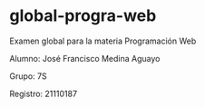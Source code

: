 # global-progra-web

Examen global para la materia Programación Web

Alumno: José Francisco Medina Aguayo

Grupo: 7S

Registro: 21110187
